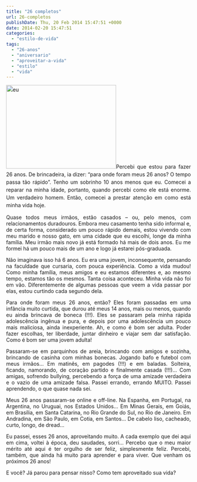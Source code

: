 ```yaml
---
title: "26 completos"
url: 26-completos
publishDate: Thu, 20 Feb 2014 15:47:51 +0000
date: 2014-02-20 15:47:51
categories: 
  - "estilo-de-vida"
tags: 
  - "26-anos"
  - "aniversario"
  - "aproveitar-a-vida"
  - "estilo"
  - "vida"
---
```

<p style="text-align: justify;"><span style="line-height: 1.5em;"><img class="alignleft size-medium wp-image-1470" alt="eu" src="http://www.gabi.blog.br/wp-content/uploads/2014/02/eu1-300x228.png" width="300" height="228" />Percebi que estou para fazer 26 anos. De brincadeira, ia dizer: “para onde foram meus 26 anos? O tempo passa tão rápido”. Tenho um sobrinho 10 anos menos que eu. Comecei a reparar na minha idade, portanto, quando percebi como ele está enorme. Um verdadeiro homem. Então, comecei a prestar atenção em como está minha vida hoje.</span></p>
<p style="text-align: justify;">Quase todos meus irmãos, estão casados – ou, pelo menos, com relacionamentos duradouros. Embora meu casamento tenha sido informal e, de certa forma, considerado um pouco rápido demais, estou vivendo com meu marido e nosso gato, em uma cidade que eu escolhi, longe da minha família. Meu irmão mais novo já está formado há mais de dois anos. Eu me formei há um pouco mais de um ano e logo já estarei pós-graduada.</p>
<p style="text-align: justify;">Não imaginava isso há 6 anos. Eu era uma jovem, inconsequente, pensando na faculdade que cursaria, com pouca experiência. Como a vida mudou! Como minha família, meus amigos e eu estamos diferentes e, ao mesmo tempo, estamos tão os mesmos. Tanta coisa aconteceu. Minha vida não foi em vão. Diferentemente de algumas pessoas que veem a vida passar por elas, estou curtindo cada segundo dela.</p>
<p style="text-align: justify;">Para onde foram meus 26 anos, então? Eles foram passadas em uma infância muito curtida, que durou até meus 14 anos, mais ou menos, quando eu ainda brincava de boneca (!!!). Eles se passaram pela minha rápida adolescência ingênua e pura, e depois por uma adolescência um pouco mais maliciosa, ainda inexperiente. Ah, e como é bom ser adulta. Poder fazer escolhas, ter liberdade, juntar dinheiro e viajar sem dar satisfação. Como é bom ser uma jovem adulta!</p>
<p style="text-align: justify;">Passaram-se em parquinhos de areia, brincando com amigos e sozinha, brincando de casinha com minhas bonecas. Jogando bafo e futebol com meus irmãos... Em matinês, em pagodes (!!!) e em baladas. Solteira, ficando, namorando, de coração partido e finalmente casada (!!!)... Com amigas, sofrendo bullying, percebendo a força de uma amizade verdadeira e o vazio de uma amizade falsa. Passei errando, errando MUITO. Passei aprendendo, o que quase nada sei.</p>
<p style="text-align: justify;">Meus 26 anos passaram-se online e off-line. Na Espanha, em Portugal, na Argentina, no Uruguai, nos Estados Unidos... Em Minas Gerais, em Goiás, em Brasília, em Santa Catarina, no Rio Grande do Sul, no Rio de Janeiro. Em Andradina, em São Paulo, em Cotia, em Santos... De cabelo liso, cacheado, curto, longo, de dread...</p>
<p style="text-align: justify;">Eu passei, esses 26 anos, aproveitando muito. A cada exemplo que dei aqui em cima, voltei à época, deu saudades, sorri... Percebo que o meu maior mérito até aqui é ter orgulho de ser feliz, simplesmente feliz. Percebi, também, que ainda há muito para aprender e para viver. Que venham os próximos 26 anos!</p>
<p style="text-align: justify;">E você? Já parou para pensar nisso? Como tem aproveitado sua vida?</p>
